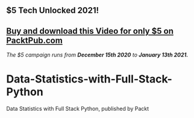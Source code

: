 ## $5 Tech Unlocked 2021!
[Buy and download this Video for only $5 on PacktPub.com](https://www.packtpub.com/product/data-statistics-with-full-stack-python-video/9781838986612)
-----
*The $5 campaign         runs from __December 15th 2020__ to __January 13th 2021.__*

# Data-Statistics-with-Full-Stack-Python
Data Statistics with Full Stack Python, published by Packt
